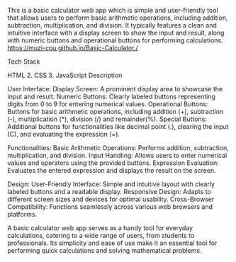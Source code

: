 This is a basic calculator web app which is simple and user-friendly tool that allows users to perform basic arithmetic operations, including addition, subtraction, multiplication, and division. It typically features a clean and intuitive interface with a display screen to show the input and result, along with numeric buttons and operational buttons for performing calculations.
https://muzi-cpu.github.io/Basic-Calculator./

Tech Stack

HTML 2. CSS 3. JavaScript
Description

User Interface: Display Screen: A prominent display area to showcase the input and result. Numeric Buttons: Clearly labeled buttons representing digits from 0 to 9 for entering numerical values. Operational Buttons: Buttons for basic arithmetic operations, including addition (+), subtraction (-), multiplication (*), division (/) and remainder(%). Special Buttons: Additional buttons for functionalities like decimal point (.), clearing the input (C), and evaluating the expression (=).

Functionalities: Basic Arithmetic Operations: Performs addition, subtraction, multiplication, and division. Input Handling: Allows users to enter numerical values and operators using the provided buttons. Expression Evaluation: Evaluates the entered expression and displays the result on the screen.

Design: User-Friendly Interface: Simple and intuitive layout with clearly labeled buttons and a readable display. Responsive Design: Adapts to different screen sizes and devices for optimal usability. Cross-Browser Compatibility: Functions seamlessly across various web browsers and platforms.

A basic calculator web app serves as a handy tool for everyday calculations, catering to a wide range of users, from students to professionals. Its simplicity and ease of use make it an essential tool for performing quick calculations and solving mathematical problems.
